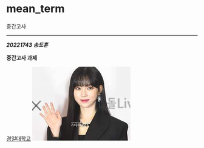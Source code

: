 # mean_term
중간고사

---

***20221743 송도훈*** 

******중간고사 과제******

[경일대학교](http://www.kiu.ac.kr)
![연예인](./images/1.jpg)
